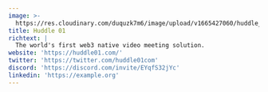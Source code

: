 ```yaml
---
image: >-
  https://res.cloudinary.com/duquzk7m6/image/upload/v1665427060/huddle_01_tidipc.svg
title: Huddle 01
richtext: |
  The world's first web3 native video meeting solution.
website: 'https://huddle01.com/'
twitter: 'https://twitter.com/huddle01com'
discord: 'https://discord.com/invite/EYqfS32jYc'
linkedin: 'https://example.org'
---
```


